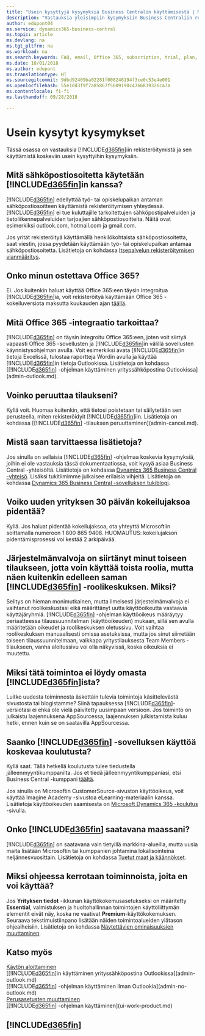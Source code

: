 ```yaml
---
title: "Usein kysyttyjä kysymyksiä Business Centralin käyttämisestä | Microsoft Docs"
description: "Vastauksia yleisimpiin kysymyksiin Business Centraliin rekisteröitymisestä ja sen käytön aloittamisesta."
author: edupont04
ms.service: dynamics365-business-central
ms.topic: article
ms.devlang: na
ms.tgt_pltfrm: na
ms.workload: na
ms.search.keywords: FAQ, email, Office 365, subscription, trial, plan, application area, experience
ms.date: 10/01/2018
ms.author: edupont
ms.translationtype: HT
ms.sourcegitcommit: 9dbd92409ba02281f008246194f3ce0c53e4e001
ms.openlocfilehash: 55e1dd3f9f7a85867f5609190c4766839326ca7a
ms.contentlocale: fi-fi
ms.lasthandoff: 09/28/2018

---
```

# <a name="frequently-asked-questions"></a>Usein kysytyt kysymykset
Tässä osassa on vastauksia [!INCLUDE[d365fin](includes/d365fin_md.md)]iin rekisteröitymistä ja sen käyttämistä koskeviin usein kysyttyihin kysymyksiin.  

## <a name="what-email-address-can-i-use-with-included365finincludesd365finmdmd"></a>Mitä sähköpostiosoitetta käytetään [!INCLUDE[d365fin](includes/d365fin_md.md)]in kanssa?
[!INCLUDE[d365fin](includes/d365fin_md.md)] edellyttää työ- tai opiskelupaikan antaman sähköpostiosoitteen käyttämistä rekisteröitymisen yhteydessä. [!INCLUDE[d365fin](includes/d365fin_md.md)] ei tue kuluttajille tarkoitettujen sähköpostipalveluiden ja tietoliikennepalveluiden tarjoajien sähköpostiosoitteita. Näitä ovat esimerkiksi outlook.com, hotmail.com ja gmail.com.  

Jos yrität rekisteröityä käyttämällä henkilökohtaista sähköpostiosoitetta, saat viestin, jossa pyydetään käyttämään työ- tai opiskelupaikan antamaa sähköpostiosoitetta. Lisätietoja on kohdassa [Itsepalvelun rekisteröitymisen vianmääritys](ui-troubleshoot-self-signup.md).  

## <a name="do-i-have-to-buy-office-365"></a>Onko minun ostettava Office 365?
Ei. Jos kuitenkin haluat käyttää Office 365:een täysin integroitua [!INCLUDE[d365fin](includes/d365fin_md.md)]ia, voit rekisteröityä käyttämään Office 365 -kokeiluversiota maksutta kuukauden ajan [täällä](https://products.office.com/try).  

## <a name="what-is-the-integration-with-office-365-about"></a>Mitä Office 365 -integraatio tarkoittaa?
[!INCLUDE[d365fin](includes/d365fin_md.md)] on täysin integroitu Office 365:een, joten voit siirtyä vapaasti Office 365 -sovellusten ja [!INCLUDE[d365fin](includes/d365fin_md.md)]in välillä sovellusten käynnistysohjelman avulla. Voit esimerkiksi avata [!INCLUDE[d365fin](includes/d365fin_md.md)]in tietoja Excelissä, tulostaa raportteja Wordin avulla ja käyttää [!INCLUDE[d365fin](includes/d365fin_md.md)]in tietoja Outlookissa. Lisätietoja on kohdassa [[!INCLUDE[d365fin](includes/d365fin_md.md)] -ohjelman käyttäminen yrityssähköpostina Outlookissa](admin-outlook.md).  

## <a name="can-i-cancel-my-subscription"></a>Voinko peruuttaa tilaukseni?
Kyllä voit. Huomaa kuitenkin, että tietosi poistetaan tai säilytetään sen perusteella, miten rekisteröidyit [!INCLUDE[d365fin](includes/d365fin_md.md)]iin. Lisätietoja on kohdassa [[!INCLUDE[d365fin](includes/d365fin_md.md)] -tilauksen peruuttaminen](admin-cancel.md).  

## <a name="where-do-i-go-if-i-have-questions"></a>Mistä saan tarvittaessa lisätietoja?
Jos sinulla on sellaisia [!INCLUDE[d365fin](includes/d365fin_md.md)] -ohjelmaa koskevia kysymyksiä, joihin ei ole vastauksia tässä dokumentaatiossa, voit kysyä asiaa Business Central -yhteisöltä. Lisätietoja on kohdassa [Dynamics 365 Business Central -yhteisö](https://community.dynamics.com/business). Lisäksi tukitiimimme julkaisee erilaisia vihjeitä. Lisätietoja on kohdassa [Dynamics 365 Business Central -sovelluksen tukiblogi](https://blogs.msdn.microsoft.com/dyn365finsupport).  

## <a name="is-it-possible-to-extend-my-30-day-new-company-trial-period"></a>Voiko uuden yrityksen 30 päivän kokeilujaksoa pidentää?
Kyllä. Jos haluat pidentää kokeilujaksoa, ota yhteyttä Microsoftiin soittamalla numeroon 1 800 865 9408. HUOMAUTUS: kokeilujakson pidentämisprosessi voi kestää 2 arkipäivää.  

## <a name="our-administrator-has-moved-me-to-another-plan-to-give-me-another-role-but-i-still-see-the-same-role-center-in-included365finincludesd365finmdmd"></a>Järjestelmänvalvoja on siirtänyt minut toiseen tilaukseen, jotta voin käyttää toista roolia, mutta näen kuitenkin edelleen saman [!INCLUDE[d365fin](includes/d365fin_md.md)] -roolikeskuksen. Miksi?
Selitys on hieman monimutkainen, mutta ilmeisesti järjestelmänvalvoja ei vaihtanut roolikeskustasi eikä määrittänyt uutta käyttöoikeutta vastaavia käyttäjäryhmiä. [!INCLUDE[d365fin](includes/d365fin_md.md)] -ohjelman käyttöoikeus määräytyy periaatteessa tilaussuunnitelman (käyttöoikeuden) mukaan, sillä sen avulla määritetään oikeudet ja roolikeskuksen oletussivu. Voit vaihtaa roolikeskuksen manuaalisesti omissa asetuksissa, mutta jos sinut siirretään toiseen tilaussuunnitelmaan, vaikkapa yritystilauksesta Team Members -tilaukseen, vanha aloitussivu voi olla näkyvissä, koska oikeuksia ei muutettu.  

## <a name="why-cant-i-find-that-capability-in-my-included365finincludesd365finmdmd"></a>Miksi tätä toimintoa ei löydy omasta [!INCLUDE[d365fin](includes/d365fin_md.md)]ista?
Luitko uudesta toiminnosta äskettäin tulevia toimintoja käsittelevästä sivustosta tai blogistamme? Siinä tapauksessa [!INCLUDE[d365fin](includes/d365fin_md.md)]-versiotasi ei ehkä ole vielä päivitetty uusimpaan versioon. Jos toiminto on julkaistu laajennuksena AppSourcessa, laajennuksen julkistamista kuluu hetki, ennen kuin se on saatavilla AppSourcessa.  

## <a name="can-i-get-training-in-included365finincludesd365finmdmd"></a>Saanko [!INCLUDE[d365fin](includes/d365fin_md.md)] -sovelluksen käyttöä koskevaa koulutusta?
Kyllä saat. Tällä hetkellä koulutusta tulee tiedustella jälleenmyyntikumppanilta. Jos et tiedä jälleenmyyntikumppaniasi, etsi Business Central -kumppani [täältä](https://www.microsoft.com/en-us/solution-providers/search).  

Jos sinulla on Microsoftin CustomerSource-sivuston käyttöoikeus, voit käyttää Imagine Academy -sivustoa eLearning-materiaalin kanssa. Lisätietoja käyttöoikeuden saamisesta on [Microsoft Dynamics 365 -koulutus](/dynamics365/get-started/training/index#dynamics-365-customers) -sivulla.  

## <a name="is-included365finincludesd365finmdmd-available-in-my-country"></a>Onko [!INCLUDE[d365fin](includes/d365fin_md.md)] saatavana maassani?

[!INCLUDE[d365fin](includes/d365fin_md.md)] on saatavana vain tietyillä markkina-alueilla, mutta uusia maita lisätään Microsoftin tai kumppanien johtamina lokalisointeina neljännesvuosittain. Lisätietoja on kohdassa [Tuetut maat ja käännökset](/dynamics365/business-central/dev-itpro/compliance/apptest-countries-and-translations).  

## <a name="why-does-help-describe-functionality-that-i-cannot-access"></a>Miksi ohjeessa kerrotaan toiminnoista, joita en voi käyttää?
Jos **Yrityksen tiedot** -ikkunan käyttökokemusasetukseksi on määritetty **Essential**, valmistuksen ja huoltohallinnan toimintojen käyttöliittymän elementit eivät näy, koska ne vaativat **Premium**-käyttökokemuksen. Seuraava tekstimuistiinpano lisätään näiden toimintoalueiden ylätason ohjeaiheisiin. Lisätietoja on kohdassa [Näytettävien ominaisuuksien muuttaminen](ui-experiences.md).    

## <a name="see-also"></a>Katso myös
[Käytön aloittaminen](product-get-started.md)  
[[!INCLUDE[d365fin](includes/d365fin_md.md)]in käyttäminen yrityssähköpostina Outlookissa](admin-outlook.md)  
[[!INCLUDE[d365fin](includes/d365fin_md.md)] -ohjelman käyttäminen ilman Outlookia](admin-no-outlook.md)  
[Perusasetusten muuttaminen](ui-change-basic-settings.md)  
[[!INCLUDE[d365fin](includes/d365fin_md.md)] -ohjelman käyttäminen](ui-work-product.md)  

## [!INCLUDE[d365fin](includes/free_trial_md.md)]  

